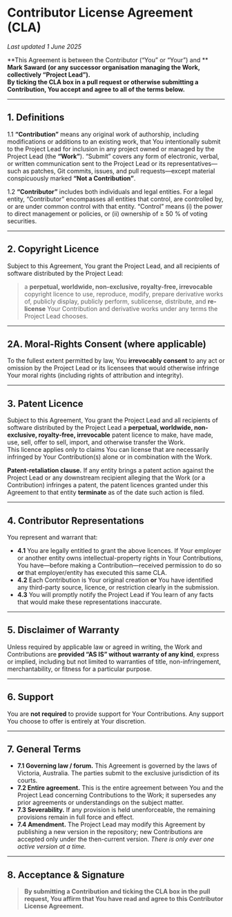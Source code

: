 # Contributor License Agreement (CLA)
_Last updated 1 June 2025_

**This Agreement is between the Contributor (“You” or “Your”) and ** **Mark Saward** **(or any successor organisation managing the Work, collectively “Project Lead”).  
By ticking the CLA box in a pull request or otherwise submitting a Contribution, You accept and agree to all of the terms below.**

---

## 1. Definitions  

1.1 **“Contribution”** means any original work of authorship, including modifications or additions to an existing work, that You intentionally submit to the Project Lead for inclusion in any project owned or managed by the Project Lead (the **“Work”**). “Submit” covers any form of electronic, verbal, or written communication sent to the Project Lead or its representatives—such as patches, Git commits, issues, and pull requests—except material conspicuously marked **“Not a Contribution”**.

1.2 **“Contributor”** includes both individuals and legal entities. For a legal entity, “Contributor” encompasses all entities that control, are controlled by, or are under common control with that entity. “Control” means (i) the power to direct management or policies, or (ii) ownership of ≥ 50 % of voting securities.

---

## 2. Copyright Licence  

Subject to this Agreement, You grant the Project Lead, and all recipients of software distributed by the Project Lead:

> a **perpetual, worldwide, non-exclusive, royalty-free, irrevocable** copyright licence to use, reproduce, modify, prepare derivative works of, publicly display, publicly perform, sublicense, distribute, and **re-license** Your Contribution and derivative works under any terms the Project Lead chooses.

---

## 2A. Moral-Rights Consent (where applicable)  

To the fullest extent permitted by law, You **irrevocably consent** to any act or omission by the Project Lead or its licensees that would otherwise infringe Your moral rights (including rights of attribution and integrity).

---

## 3. Patent Licence  

Subject to this Agreement, You grant the Project Lead and all recipients of software distributed by the Project Lead a **perpetual, worldwide, non-exclusive, royalty-free, irrevocable** patent licence to make, have made, use, sell, offer to sell, import, and otherwise transfer the Work.  
This licence applies only to claims You can license that are necessarily infringed by Your Contribution(s) alone or in combination with the Work.

**Patent-retaliation clause.** If any entity brings a patent action against the Project Lead or any downstream recipient alleging that the Work (or a Contribution) infringes a patent, the patent licences granted under this Agreement to that entity **terminate** as of the date such action is filed.

---

## 4. Contributor Representations  

You represent and warrant that:

* **4.1** You are legally entitled to grant the above licences. If Your employer or another entity owns intellectual-property rights in Your Contributions, You have—before making a Contribution—received permission to do so **or** that employer/entity has executed this same CLA.  
* **4.2** Each Contribution is Your original creation **or** You have identified any third-party source, licence, or restriction clearly in the submission.  
* **4.3** You will promptly notify the Project Lead if You learn of any facts that would make these representations inaccurate.

---

## 5. Disclaimer of Warranty  

Unless required by applicable law or agreed in writing, the Work and Contributions are **provided “AS IS” without warranty of any kind**, express or implied, including but not limited to warranties of title, non-infringement, merchantability, or fitness for a particular purpose.

---

## 6. Support  

You are **not required** to provide support for Your Contributions. Any support You choose to offer is entirely at Your discretion.

---

## 7. General Terms  

* **7.1 Governing law / forum.** This Agreement is governed by the laws of Victoria, Australia. The parties submit to the exclusive jurisdiction of its courts.  
* **7.2 Entire agreement.** This is the entire agreement between You and the Project Lead concerning Contributions to the Work; it supersedes any prior agreements or understandings on the subject matter.  
* **7.3 Severability.** If any provision is held unenforceable, the remaining provisions remain in full force and effect.  
* **7.4 Amendment.** The Project Lead may modify this Agreement by publishing a new version in the repository; new Contributions are accepted only under the then-current version. _There is only ever one active version at a time._

---

## 8. Acceptance & Signature  

> **By submitting a Contribution and ticking the CLA box in the pull request, You affirm that You have read and agree to this Contributor License Agreement.**
